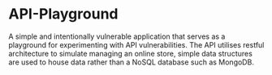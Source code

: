 # API-Playground
A simple and intentionally vulnerable application that serves as a playground for experimenting with API vulnerabilities. The API utilises restful architecture to simulate managing an online store, simple data structures are used to house data rather than a NoSQL database such as MongoDB.  
